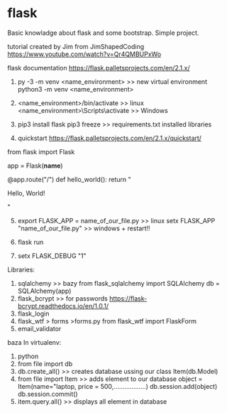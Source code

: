 # flask
Basic knowladge about flask and some bootstrap. Simple project.

tutorial created by Jim from JimShapedCoding https://www.youtube.com/watch?v=Qr4QMBUPxWo

flask documentation https://flask.palletsprojects.com/en/2.1.x/

1.  py -3 -m venv <name_environment> >> new virtual environment
    python3 -m venv <name_environment>

2.  <name_environment>/bin/activate >> linux
    <name_environment>\Scripts\activate >> Windows

3.  pip3 install flask
    pip3 freeze >> requirements.txt installed libraries

4. quickstart https://flask.palletsprojects.com/en/2.1.x/quickstart/

from flask import Flask

app = Flask(__name__)

@app.route("/")
def hello_world():
    return "<p>Hello, World!</p>"

5.  export FLASK_APP = name_of_our_file.py >> linux
    setx FLASK_APP "name_of_our_file.py" >> windows + restart!!

6. flask run
7. setx FLASK_DEBUG "1"

Libraries:
1. sqlalchemy >> bazy
from flask_sqlalchemy import SQLAlchemy
db = SQLAlchemy(app)
2. flask_bcrypt >> for passwords https://flask-bcrypt.readthedocs.io/en/1.0.1/
3. flask_login
4. flask_wtf > forms >forms.py
from flask_wtf import FlaskForm
5. email_validator

baza
In virtualenv:
1. python
2. from file import db
3. db.create_all() >> creates database ussing our class Item(db.Model)
4. from file import Item >> adds element to our database
object = Item(name="laptop, price = 500,..................)
db.session.add(object)
db.session.commit()
5. item.query.all() >> displays all element in database